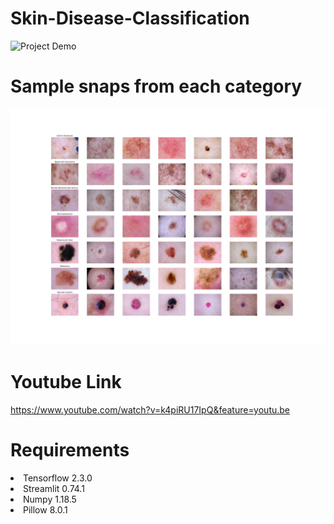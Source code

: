 # Skin-Disease-Classification
![Project Demo](Demo.gif)

# Sample snaps from each category
![Photos](category_samples.png)


# Youtube Link 
https://www.youtube.com/watch?v=k4piRU17IpQ&feature=youtu.be

# Requirements
<li>Tensorflow 2.3.0</li>
<li>Streamlit 0.74.1</li>
<li>Numpy 1.18.5</li>
<li>Pillow 8.0.1</li>



